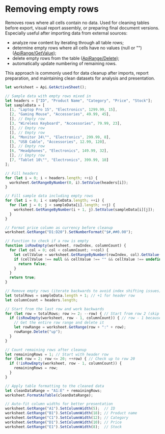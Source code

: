 # Removing empty rows

Removes rows where all cells contain no data. Used for cleaning tables before export, visual report assembly, or preparing final document versions. Especially useful after importing data from external sources:

- analyze row content by iterating through all table rows;
- determine empty rows where all cells have no values (null or "") ([ApiRange/GetValue](/docs/office-api/usage-api/spreadsheet-api/ApiRange/Methods/GetValue.md));
- delete empty rows from the table ([ApiRange/Delete](/docs/office-api/usage-api/spreadsheet-api/ApiRange/Methods/Delete.md));
- automatically update numbering of remaining rows.

This approach is commonly used for data cleanup after imports, report preparation, and maintaining clean datasets for analysis and presentation.

```ts editor-xlsx
let worksheet = Api.GetActiveSheet();

// Sample data with empty rows mixed in
let headers = ["ID", "Product Name", "Category", "Price", "Stock"];
let sampleData = [
  [1, "Laptop Pro 15", "Electronics", 1299.99, 15],
  [2, "Gaming Mouse", "Accessories", 49.99, 45],
  [], // Empty row
  [3, "Wireless Keyboard", "Accessories", 79.99, 23],
  [], // Empty row
  [], // Empty row
  [4, "Monitor 24\"", "Electronics", 299.99, 8],
  [5, "USB Cable", "Accessories", 12.99, 120],
  [], // Empty row
  [6, "Headphones", "Electronics", 149.99, 32],
  [], // Empty row
  [7, "Tablet 10\"", "Electronics", 399.99, 18]
];

// Fill headers
for (let i = 0; i < headers.length; ++i) {
  worksheet.GetRangeByNumber(0, i).SetValue(headers[i]);
}

// Fill sample data including empty rows
for (let i = 0; i < sampleData.length; ++i) {
  for (let j = 0; j < sampleData[i].length; ++j) {
    worksheet.GetRangeByNumber(i + 1, j).SetValue(sampleData[i][j]);
  }
}

// Format price column as currency before cleanup
worksheet.GetRange("D1:D20").SetNumberFormat("$#,##0.00");

// Function to check if a row is empty
function isRowEmpty(worksheet, rowIndex, columnCount) {
  for (let col = 0; col < columnCount; ++col) {
    let cellValue = worksheet.GetRangeByNumber(rowIndex, col).GetValue();
    if (cellValue !== null && cellValue !== "" && cellValue !== undefined) {
      return false;
    }
  }
  return true;
}

// Remove empty rows (iterate backwards to avoid index shifting issues)
let totalRows = sampleData.length + 1; // +1 for header row
let columnCount = headers.length;

// Start from the last row and work backwards
for (let row = totalRows; row >= 2; --row) { // Start from row 2 (skip header)
  if (isRowEmpty(worksheet, row - 1, columnCount)) { // row - 1 because GetRangeByNumber is 0-based
    // Get the entire row range and delete it
    let rowRange = worksheet.GetRange(row + ":" + row);
    rowRange.Delete("up");
  }
}

// Count remaining rows after cleanup
let remainingRows = 1; // Start with header row
for (let row = 2; row <= 20; ++row) { // Check up to row 20
  if (!isRowEmpty(worksheet, row - 1, columnCount)) {
    remainingRows = row;
  }
}

// Apply table formatting to the cleaned data
let cleanDataRange = "A1:E" + remainingRows;
worksheet.FormatAsTable(cleanDataRange);

// Auto-fit column widths for better presentation
worksheet.GetRange("A1").SetColumnWidth(5);  // ID
worksheet.GetRange("B1").SetColumnWidth(18); // Product name
worksheet.GetRange("C1").SetColumnWidth(12); // Category
worksheet.GetRange("D1").SetColumnWidth(10); // Price
worksheet.GetRange("E1").SetColumnWidth(8);  // Stock
```
